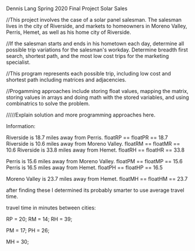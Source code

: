 Dennis Lang
Spring 2020
Final Project
Solar Sales

//This project involves the case of a solar panel salesman. The salesman lives in the city of Riverside, and
markets to homeowners in Moreno Valley, Perris, Hemet, as well as his home city of Riverside.

//If the salesman starts and ends in his hometown each day, determine all possible trip variations for the salesman's
workday. Determine breadth first search, shortest path, and the most low cost trips for the marketing specialist.

//This program represents each possible trip, including low cost and shortest path including matrices and adjacencies.

//Progamming approaches include storing float values, mapping the matrix, storing values in arrays and doing math with
the stored variables, and using combinatrics to solve the problem.

/////Explain solution and more programming approaches here.

Information:

Riverside is 18.7 miles away from Perris. floatRP == floatPR == 18.7
Riverside is 10.6 miles away from Moreno Valley. floatRM == floatMR == 10.6
Riverside is 33.8 miles away from Hemet. floatRH == floatHR == 33.8

Perris is 15.6 miles away from Moreno Valley. floatPM == floatMP == 15.6
Perris is 16.5 miles away from Hemet. floatPH == floatHP == 16.5

Moreno Valley is 23.7 miles away from Hemet. floatMH == floatHM == 23.7

after finding these I determined its probably smarter to use average travel time.

travel time in minutes between cities:

RP = 20;
RM = 14;
RH = 39;

PM = 17;
PH = 26;

MH = 30;

